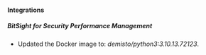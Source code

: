 #### Integrations
##### BitSight for Security Performance Management
- Updated the Docker image to: *demisto/python3:3.10.13.72123*.
